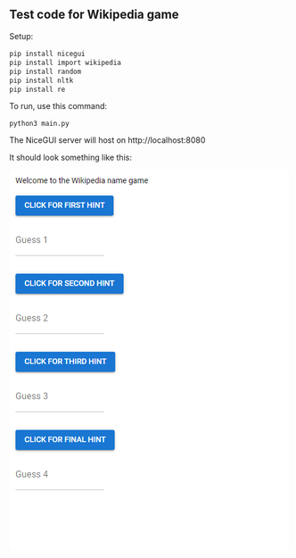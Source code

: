 ## Test code for Wikipedia game

Setup:

```
pip install nicegui
pip install import wikipedia
pip install random
pip install nltk
pip install re
```
To run, use this command:

```
python3 main.py
```
The NiceGUI server will host on http://localhost:8080

It should look something like this:

![image](screenshot.png)
